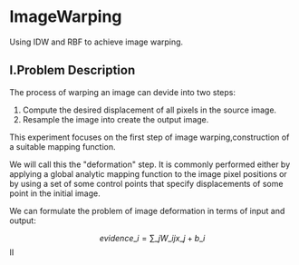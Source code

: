 <script type="text/javascript"
   src="http://cdn.mathjax.org/mathjax/latest/MathJax.js?config=TeX-AMS-MML_HTMLorMML">
</script>

# ImageWarping
Using IDW and RBF to achieve image warping.

## Ⅰ.Problem Description

The process of warping an image can devide into two steps:

1. Compute the desired displacement of all pixels in the source image.
2. Resample the image into create the output image.

This experiment focuses on the first step of image warping,construction of a suitable mapping function.

We will call this the "deformation" step. It is commonly performed either by applying a global analytic mapping function to 
the image pixel positions or by using a set of some control points that specify displacements of some point in the initial image.

We can formulate the problem of image deformation in terms of input and output:

$$ evidence\_{i}=\sum\_{j}W\_{ij}x\_{j}+b\_{i} $$
Ⅱ
